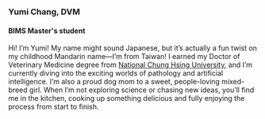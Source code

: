 ### Yumi Chang, DVM

#### BIMS Master's student

Hi! I’m Yumi! My name might sound Japanese, but it’s actually a fun twist on my childhood Mandarin name—I’m from Taiwan! I earned my Doctor of Veterinary Medicine degree from [National Chung Hsing University](https://www.nchu.edu.tw/en-index), and I’m currently diving into the exciting worlds of pathology and artificial intelligence. I’m also a proud dog mom to a sweet, people-loving mixed-breed girl. When I’m not exploring science or chasing new ideas, you’ll find me in the kitchen, cooking up something delicious and fully enjoying the process from start to finish.
